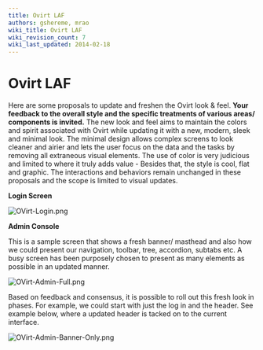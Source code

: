 ```yaml
---
title: Ovirt LAF
authors: gshereme, mrao
wiki_title: Ovirt LAF
wiki_revision_count: 7
wiki_last_updated: 2014-02-18
---
```


# Ovirt LAF

Here are some proposals to update and freshen the Ovirt look & feel. **Your feedback to the overall style and the specific treatments of various areas/ components is invited.** The new look and feel aims to maintain the colors and spirit associated with Ovirt while updating it with a new, modern, sleek and minimal look. The minimal design allows complex screens to look cleaner and airier and lets the user focus on the data and the tasks by removing all extraneous visual elements. The use of color is very judicious and limited to where it truly adds value - Besides that, the style is cool, flat and graphic. The interactions and behaviors remain unchanged in these proposals and the scope is limited to visual updates.

**Login Screen**

![](OVirt-Login.png "OVirt-Login.png")

**Admin Console**

This is a sample screen that shows a fresh banner/ masthead and also how we could present our navigation, toolbar, tree, accordion, subtabs etc. A busy screen has been purposely chosen to present as many elements as possible in an updated manner.

![](OVirt-Admin-Full.png  "OVirt-Admin-Full.png ")

Based on feedback and consensus, it is possible to roll out this fresh look in phases. For example, we could start with just the log in and the header. See example below, where a updated header is tacked on to the current interface.

![](OVirt-Admin-Banner-Only.png "OVirt-Admin-Banner-Only.png")

